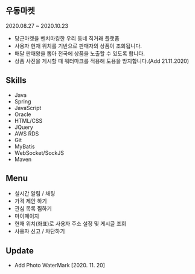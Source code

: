## 우동마켓

2020.08.27 ~ 2020.10.23

* 당근마켓을 벤치마킹한 우리 동네 직거래 플랫폼
* 사용자 현재 위치를 기반으로 판매자의 상품이 조회됩니다.
* 매달 판매왕을 뽑아 전국에 상품을 노출할 수 있도록 합니다.
* 상품 사진을 게시할 때 워터마크를 적용해 도용을 방지합니다.(Add 21.11.2020)

## Skills
* Java
* Spring
* JavaScript
* Oracle
* HTML/CSS
* JQuery
* AWS RDS
* Git
* MyBatis
* WebSocket/SockJS
* Maven

## Menu
* 실시간 알림 / 채팅
* 가격 제안 하기
* 관심 목록 찜하기
* 마이페이지
* 현재 위치(좌표)로 사용자 주소 설정 및 게시글 조회
* 사용자 신고 / 차단하기

## Update
*  Add Photo WaterMark [2020. 11. 20]

